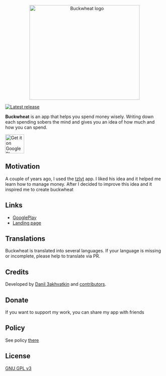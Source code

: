 <p align="center">
  <img width="350" height="300" src="/screenshots/logo.svg" alt="Buckwheat logo">
</p>

[![Latest release][release-badge]][github-releases]

**Buckwheat** is an app that helps you spend money wisely. 
Writing down each spending sobers the mind and gives you an idea of how much and how you can spend.

<a href='https://play.google.com/store/apps/details?id=com.danilkinkin.buckwheat'>
    <img 
        alt='Get it on Google Play' 
        height="60" 
        src='https://play.google.com/intl/en_us/badges/static/images/badges/en_badge_web_generic.png'
    />
</a>

## Motivation

A couple of years ago, I used the [tzlvt](https://www.fuckgrechka.ru/tzlvt/) app. I liked his idea and it helped me learn how to manage money. After I decided to improve this idea and it inspired me to create buckwheat

## Links

- [GooglePlay](https://play.google.com/store/apps/details?id=com.danilkinkin.buckwheat)
- [Landing page](https://buckwheat.app/)

## Translations

Buckwheat is translated into several languages. If your language is missing or incomplete, please help to translate via PR.

## Credits

Developed by [Danil Зakhvatkin](https://github.com/danilkinkin) and [contributors](https://github.com/danilkinkin/buckwheat/graphs/contributors).

## Donate

If you want to support my work, you can share my app with friends

## Policy

See policy [there](./POLICY.md)

## License

[GNU GPL v3][license]

[release-badge]: https://img.shields.io/github/v/tag/danilkinkin/buckwheat?color=orange&label=release
[github-releases]: https://github.com/danilkinkin/buckwheat/releases/
[license-badge]: https://img.shields.io/github/license/danilkinkin/buckwheat
[license]: LICENSE
